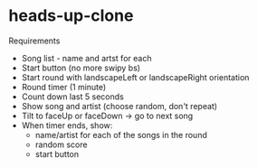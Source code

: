 # heads-up-clone

Requirements
* Song list - name and artst for each
* Start button (no more swipy bs)
* Start round with landscapeLeft or landscapeRight orientation
* Round timer (1 minute)
* Count down last 5 seconds
* Show song and artist (choose random, don't repeat)
* Tilt to faceUp or faceDown -> go to next song
* When timer ends, show:
  * name/artist for each of the songs in the round
  * random score
  * start button
